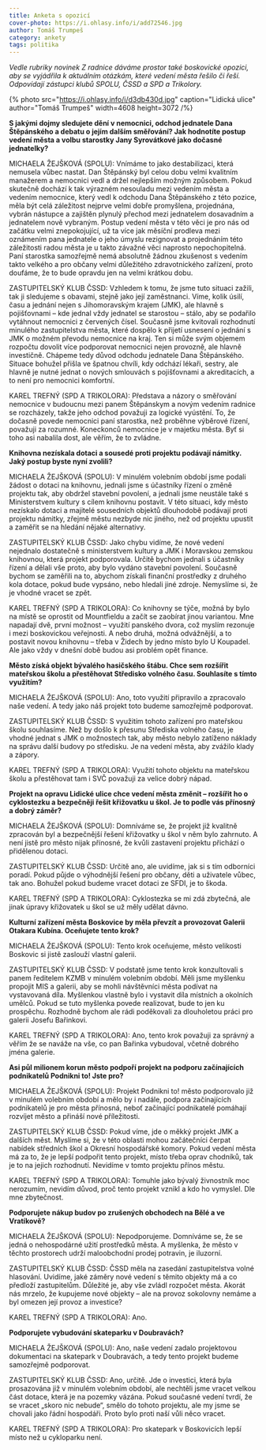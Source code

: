 ```yaml
---
title: Anketa s opozicí
cover-photo: https://i.ohlasy.info/i/add72546.jpg
author: Tomáš Trumpeš
category: ankety
tags: politika
---
```


*Vedle rubriky novinek Z radnice dáváme prostor také boskovické opozici, aby se vyjádřila k aktuálním otázkám, které vedení města řešilo či řeší. Odpovídají zástupci klubů SPOLU, ČSSD a SPD a Trikolory.*

{% photo src="https://i.ohlasy.info/i/d3db430d.jpg" caption="Lidická ulice" author="Tomáš Trumpeš" width=4608 height=3072 /%}

**S jakými dojmy sledujete dění v nemocnici, odchod jednatele Dana Štěpánského a debatu o jejím dalším směřování? Jak hodnotíte postup vedení města a volbu starostky Jany Syrovátkové jako dočasné jednatelky?**

MICHAELA ŽEJŠKOVÁ (SPOLU): Vnímáme to jako destabilizaci, která nemusela vůbec nastat. Dan Štěpánský byl celou dobu velmi kvalitním manažerem a nemocnici vedl a držel nejlepším možným způsobem. Pokud skutečně dochází k tak výrazném nesouladu mezi vedením města a vedením nemocnice, který vedl k odchodu Dana Štěpánského z této pozice, měla být celá záležitost nejprve velmi dobře promyšlena, projednána, vybrán nástupce a zajištěn plynulý přechod mezi jednatelem dosavadním a jednatelem nově vybraným. Postup vedení města v této věci je pro nás od začátku velmi znepokojující, už ta více jak měsíční prodleva mezi oznámením pana jednatele o jeho úmyslu rezignovat a projednáním této záležitosti radou města je u takto závažné věci naprosto nepochopitelná. Paní starostka samozřejmě nemá absolutně žádnou zkušenost s vedením takto velkého a pro občany velmi důležitého zdravotnického zařízení, proto doufáme, že to bude opravdu jen na velmi krátkou dobu.

ZASTUPITELSKÝ KLUB ČSSD: Vzhledem k tomu, že jsme tuto situaci zažili, tak ji sledujeme s obavami, stejně jako její zaměstnanci. Víme, kolik úsilí, času a jednání nejen s Jihomoravským krajem (JMK), ale hlavně s pojišťovnami – kde jednal vždy jednatel se starostou – stálo, aby se podařilo vytáhnout nemocnici z červených čísel. Současně jsme kvitovali rozhodnutí minulého zastupitelstva města, které dospělo k přijetí usnesení o jednání s JMK o možném převodu nemocnice na kraj. Ten si může svým objemem rozpočtu dovolit více podporovat nemocnici nejen provozně, ale hlavně investičně. Chápeme tedy důvod odchodu jednatele Dana Štěpánského. Situace bohužel přišla ve špatnou chvíli, kdy odchází lékaři, sestry, ale hlavně je nutné jednat o nových smlouvách s pojišťovnami a akreditacích, a to není pro nemocnici komfortní.

KAREL TREFNÝ (SPD A TRIKOLORA): Představa a názory o směřování nemocnice v budoucnu mezi panem Štěpánskym a novým vedením radnice se rozcházely, takže jeho odchod považuji za logické vyústění. To, že dočasně povede nemocnici paní starostka, než proběhne výběrové řízení, považuji za rozumné. Koneckonců nemocnice je v majetku města. Byť si toho asi nabalila dost, ale věřím, že to zvládne.

**Knihovna nezískala dotaci a sousedé proti projektu podávají námitky. Jaký postup byste nyní zvolili?**

MICHAELA ŽEJŠKOVÁ (SPOLU): V minulém volebním období jsme podali žádost o dotaci na knihovnu, jednali jsme s účastníky řízení o změně projektu tak, aby obdržel stavební povolení, a jednali jsme neustále také s Ministerstvem kultury s cílem knihovnu postavit. V této situaci, kdy město nezískalo dotaci a majitelé sousedních objektů dlouhodobě podávají proti projektu námitky, zřejmě městu nezbyde nic jiného, než od projektu upustit a zaměřit se na hledání nějaké alternativy.

ZASTUPITELSKÝ KLUB ČSSD: Jako chybu vidíme, že nové vedení nejednalo dostatečně s ministerstvem kultury a JMK i Moravskou zemskou knihovnou, která projekt podporovala. Určitě bychom jednali s účastníky řízení a dělali vše proto, aby bylo vydáno stavební povolení. Současně bychom se zaměřili na to, abychom získali finanční prostředky z druhého kola dotace, pokud bude vypsáno, nebo hledali jiné zdroje. Nemyslíme si, že je vhodné vracet se zpět.

KAREL TREFNÝ (SPD A TRIKOLORA): Co knihovny se týče, možná by bylo na místě se oprostit od Mountfieldu a začít se zaobírat jinou variantou. Mne napadají dvě, první možnost – využití panského dvora, což myslím rezonuje i mezi boskovickou veřejnosti. A nebo druhá, možná odvážnější, a to postavit novou knihovnu – třeba v Židech by jedno místo bylo U Koupadel. Ale jako vždy v dnešní době budou asi problém opět finance.

**Město získá objekt bývalého hasičského štábu. Chce sem rozšířit mateřskou školu a přestěhovat Středisko volného času. Souhlasíte s tímto využitím?**

MICHAELA ŽEJŠKOVÁ (SPOLU): Ano, toto využití připravilo a zpracovalo naše vedení. A tedy jako náš projekt toto budeme samozřejmě podporovat.

ZASTUPITELSKÝ KLUB ČSSD: S využitím tohoto zařízení pro mateřskou školu souhlasíme. Než by došlo k přesunu Střediska volného času, je vhodné jednat s JMK o možnostech tak, aby město nebylo zatíženo náklady na správu další budovy po středisku. Je na vedení města, aby zvážilo klady a zápory.

KAREL TREFNÝ (SPD A TRIKOLORA): Využití tohoto objektu na mateřskou školu a přestěhovat tam i SVČ považuji za velice dobrý nápad.

**Projekt na opravu Lidické ulice chce vedení města změnit – rozšířit ho o cyklostezku a bezpečněji řešit křižovatku u škol. Je to podle vás přínosný a dobrý záměr?**

MICHAELA ŽEJŠKOVÁ (SPOLU): Domníváme se, že projekt již kvalitně zpracován byl a bezpečnější řešení křižovatky u škol v něm bylo zahrnuto. A není jistě pro město nijak přínosné, že kvůli zastavení projektu přichází o přidělenou dotaci. 

ZASTUPITELSKÝ KLUB ČSSD: Určitě ano, ale uvidíme, jak si s tím odborníci poradí. Pokud půjde o výhodnější řešení pro občany, děti a uživatele vůbec, tak ano. Bohužel pokud budeme vracet dotaci ze SFDI, je to škoda.

KAREL TREFNÝ (SPD A TRIKOLORA): Cyklostezka se mi zdá zbytečná, ale jinak úpravy křižovatek u škol se už měly udělat dávno.

**Kulturní zařízení města Boskovice by měla převzít a provozovat Galerii Otakara Kubína. Oceňujete tento krok?**

MICHAELA ŽEJŠKOVÁ (SPOLU): Tento krok oceňujeme, město velikosti Boskovic si jistě zaslouží vlastní galerii.

ZASTUPITELSKÝ KLUB ČSSD: V podstatě jsme tento krok konzultovali s panem ředitelem KZMB v minulém volebním období. Měli jsme myšlenku propojit MIS a galerii, aby se mohli návštěvníci města podívat na vystavovaná díla. Myšlenkou vlastně bylo i vystavit díla místních a okolních umělců. Pokud se tuto myšlenka povede realizovat, bude to jen ku prospěchu. Rozhodně bychom ale rádi poděkovali za dlouholetou práci pro galerii Josefu Bařinkovi.

KAREL TREFNÝ (SPD A TRIKOLORA): Ano, tento krok považuji za správný a věřím že se naváže na vše, co pan Bařinka vybudoval, včetně dobrého jména galerie.

**Asi půl milionem korun město podpoří projekt na podporu začínajících podnikatelů Podnikni to! Jste pro?**

MICHAELA ŽEJŠKOVÁ (SPOLU): Projekt Podnikni to! město podporovalo již v minulém volebním období a mělo by i nadále, podpora začínajících podnikatelů je pro města přínosná, neboť začínající podnikatelé pomáhají rozvíjet město a přináší nové příležitosti.

ZASTUPITELSKÝ KLUB ČSSD: Pokud víme, jde o měkký projekt JMK a dalších měst. Myslíme si, že v této oblasti mohou začátečníci čerpat nabídek středních škol a Okresní hospodářské komory. Pokud vedení města má za to, že je lepší podpořit tento projekt, místo třeba oprav chodníků, tak je to na jejich rozhodnutí. Nevidíme v tomto projektu přínos městu.

KAREL TREFNÝ (SPD A TRIKOLORA): Tomuhle jako bývalý živnostník moc nerozumím, nevidím důvod, proč tento projekt vznikl a kdo ho vymyslel. Dle mne zbytečnost.

**Podporujete nákup budov po zrušených obchodech na Bělé a ve Vratíkově?**

MICHAELA ŽEJŠKOVÁ (SPOLU): Nepodporujeme. Domníváme se, že se jedná o nehospodárné užití prostředků města. A myšlenka, že město v těchto prostorech udrží maloobchodní prodej potravin, je iluzorní.

ZASTUPITELSKÝ KLUB ČSSD: ČSSD měla na zasedání zastupitelstva volné hlasování. Uvidíme, jaké záměry nové vedení s těmito objekty má a co předloží zastupitelům. Důležité je, aby vše zvládl rozpočet města. Akorát nás mrzelo, že kupujeme nové objekty – ale na provoz sokolovny nemáme a byl omezen její provoz a investice?

KAREL TREFNÝ (SPD A TRIKOLORA): Ano.

**Podporujete vybudování skateparku v Doubravách?**

MICHAELA ŽEJŠKOVÁ (SPOLU): Ano, naše vedení zadalo projektovou dokumentaci na skatepark v Doubravách, a tedy tento projekt budeme samozřejmě podporovat.

ZASTUPITELSKÝ KLUB ČSSD: Ano, určitě. Jde o investici, která byla prosazována již v minulém volebním období, ale nechtěli jsme vracet velkou část dotace, která je na pozemky vázána. Pokud současné vedení tvrdí, že se vracet „skoro nic nebude“, smělo do tohoto projektu, ale my jsme se chovali jako řádní hospodáři. Proto bylo proti naší vůli něco vracet.

KAREL TREFNÝ (SPD A TRIKOLORA): Pro skatepark v Boskovicích lepší místo než u cykloparku není.